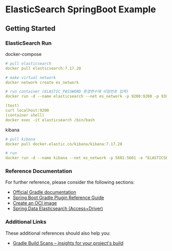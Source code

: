 # ElasticSearch SpringBoot Example
## Getting Started

### ElasticSearch Run
docker-compose
```yaml
# pull elasticsearch
docker pull elasticsearch:7.17.28

# make virtual network
docker network create es_network

# run container (ELASTIC_PASSWORD 환경변수에 비밀번호 입력)
docker run -d --name elasticsearch --net es_network -p 9200:9200 -p 9300:9300 -e "discovery.type=single-node" -e "ELASTIC_PASSWORD=changeme!!!" elasticsearch:7.17.28

(test)
curl localhost:9200
(container shell)
docker exec -it elasticsearch /bin/bash
```
kibana
```yaml
# pull kibana
docker pull docker.elastic.co/kibana/kibana:7.17.28

# run
docker run -d --name kibana --net es_network -p 5601:5601 -e "ELASTICSEARCH_USERNAME=elastic", -e "ELASTICSEARCH_PASSWORD=changeme!!!" docker.elastic.co/kibana/kibana:7.17.28

```

### Reference Documentation

For further reference, please consider the following sections:

* [Official Gradle documentation](https://docs.gradle.org)
* [Spring Boot Gradle Plugin Reference Guide](https://docs.spring.io/spring-boot/3.5.3/gradle-plugin)
* [Create an OCI image](https://docs.spring.io/spring-boot/3.5.3/gradle-plugin/packaging-oci-image.html)
* [Spring Data Elasticsearch (Access+Driver)](https://docs.spring.io/spring-boot/3.5.3/reference/data/nosql.html#data.nosql.elasticsearch)

### Additional Links

These additional references should also help you:

* [Gradle Build Scans – insights for your project's build](https://scans.gradle.com#gradle)

